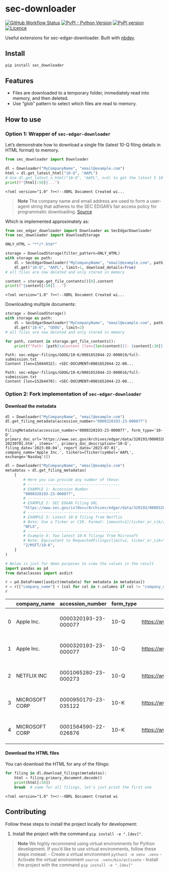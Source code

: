 # sec-downloader

<!-- WARNING: THIS FILE WAS AUTOGENERATED! DO NOT EDIT! -->

<a href="https://github.com/elijas/sec-downloader/actions/workflows/test.yaml"><img alt="GitHub Workflow Status" src="https://img.shields.io/github/actions/workflow/status/elijas/sec-downloader/test.yaml?label=build"></a>
<a href="https://pypi.org/project/sec-downloader/"><img alt="PyPI - Python Version" src="https://img.shields.io/pypi/pyversions/sec-downloader"></a>
<a href="https://badge.fury.io/py/sec-downloader"><img src="https://badge.fury.io/py/sec-downloader.svg" alt="PyPI version" /></a>
<a href="LICENSE"><img src="https://img.shields.io/github/license/elijas/sec-downloader.svg" alt="Licence"></a>

Useful extensions for sec-edgar-downloader. Built with
[nbdev](https://nbdev.fast.ai/).

## Install

``` sh
pip install sec_downloader
```

## Features

- Files are downloaded to a temporary folder, immediately read into
  memory, and then deleted.
- Use “glob” pattern to select which files are read to memory.

## How to use

### Option 1: Wrapper of `sec-edgar-downloader`

Let’s demonstrate how to download a single file (latest 10-Q filing
details in HTML format) to memory.

``` python
from sec_downloader import Downloader

dl = Downloader("MyCompanyName", "email@example.com")
html = dl.get_latest_html("10-Q", "AAPL")
# Use dl.get_latest_n_html("10-Q", "AAPL", n=5) to get the latest 5 10-Qs
print(f"{html[:50]}...")
```

    <?xml version="1.0" ?><!--XBRL Document Created wi...

> **Note** The company name and email address are used to form a
> user-agent string that adheres to the SEC EDGAR’s fair access policy
> for programmatic downloading.
> [Source](https://www.sec.gov/os/webmaster-faq#code-support)

Which is implemented approximately as:

``` python
from sec_edgar_downloader import Downloader as SecEdgarDownloader
from sec_downloader import DownloadStorage

ONLY_HTML = "**/*.htm*"

storage = DownloadStorage(filter_pattern=ONLY_HTML)
with storage as path:
    dl = SecEdgarDownloader("MyCompanyName", "email@example.com", path)
    dl.get("10-Q", "AAPL", limit=1, download_details=True)
# all files are now deleted and only stored in memory

content = storage.get_file_contents()[0].content
print(f"{content[:50]}...")
```

    <?xml version="1.0" ?><!--XBRL Document Created wi...

Downloading multiple documents:

``` python
storage = DownloadStorage()
with storage as path:
    dl = SecEdgarDownloader("MyCompanyName", "email@example.com", path)
    dl.get("10-K", "GOOG", limit=2)
# all files are now deleted and only stored in memory

for path, content in storage.get_file_contents():
    print(f"Path: {path}\nContent [len={len(content)}]: {content[:30]}...\n")
```

    Path: sec-edgar-filings/GOOG/10-K/0001652044-22-000019/full-submission.txt
    Content [len=15044932]: <SEC-DOCUMENT>0001652044-22-00...

    Path: sec-edgar-filings/GOOG/10-K/0001652044-23-000016/full-submission.txt
    Content [len=15264470]: <SEC-DOCUMENT>0001652044-23-00...

### Option 2: Fork implementation of `sec-edgar-downloader`

#### Download the metadata

``` python
dl = Downloader("MyCompanyName", "email@example.com")
dl.get_filing_metadata(accession_number="0000320193-23-000077")
```

    FilingMetadata(accession_number='0000320193-23-000077', form_type='10-Q', primary_doc_url='https://www.sec.gov/Archives/edgar/data/320193/000032019323000077/aapl-20230701.htm', items='', primary_doc_description='10-Q', filing_date='2023-08-04', report_date='2023-07-01', company_name='Apple Inc.', tickers=[Ticker(symbol='AAPL', exchange='Nasdaq')])

``` python
dl = Downloader("MyCompanyName", "email@example.com")
metadatas = dl.get_filing_metadatas(
    [
        # Here you can provide any number of these:
        # -----------------------------------------
        # EXAMPLE 1: Accession Number
        "0000320193-23-000077",
        # -----------------------------------------
        # EXAMPLE 2: SEC EDGAR Filing URL
        "https://www.sec.gov/ix?doc=/Archives/edgar/data/320193/000032019323000077/aapl-20230701.htm",
        # -----------------------------------------
        # EXAMPLE 3: Latest 10-Q filing from Netflix
        # Note: Use a Ticker or CIK. Format: [amount=1]/ticker_or_cik/[form_type=10-Q]
        "NFLX",
        # -----------------------------------------
        # Example 4: Two latest 10-K filings from Microsoft
        # Note: Equivalent to RequestedFilings(limit=2, ticker_or_cik="MSFT", form_type="10-K")
        "2/MSFT/10-K",
    ]
)

# Below is just for demo purposes to view the values in the result
import pandas as pd
from dataclasses import asdict

r = pd.DataFrame([asdict(metadata) for metadata in metadatas])
r = r[["company_name"] + [col for col in r.columns if col != "company_name"]]
r
```

<div>
<style scoped>
    .dataframe tbody tr th:only-of-type {
        vertical-align: middle;
    }
&#10;    .dataframe tbody tr th {
        vertical-align: top;
    }
&#10;    .dataframe thead th {
        text-align: right;
    }
</style>

|     | company_name   | accession_number     | form_type | primary_doc_url                                   | items | primary_doc_description | filing_date | report_date | tickers                                      |
|-----|----------------|----------------------|-----------|---------------------------------------------------|-------|-------------------------|-------------|-------------|----------------------------------------------|
| 0   | Apple Inc.     | 0000320193-23-000077 | 10-Q      | https://www.sec.gov/Archives/edgar/data/320193... |       | 10-Q                    | 2023-08-04  | 2023-07-01  | \[{'symbol': 'AAPL', 'exchange': 'Nasdaq'}\] |
| 1   | Apple Inc.     | 0000320193-23-000077 | 10-Q      | https://www.sec.gov/Archives/edgar/data/320193... |       | 10-Q                    | 2023-08-04  | 2023-07-01  | \[{'symbol': 'AAPL', 'exchange': 'Nasdaq'}\] |
| 2   | NETFLIX INC    | 0001065280-23-000273 | 10-Q      | https://www.sec.gov/Archives/edgar/data/106528... |       | 10-Q                    | 2023-10-20  | 2023-09-30  | \[{'symbol': 'NFLX', 'exchange': 'Nasdaq'}\] |
| 3   | MICROSOFT CORP | 0000950170-23-035122 | 10-K      | https://www.sec.gov/Archives/edgar/data/789019... |       | 10-K                    | 2023-07-27  | 2023-06-30  | \[{'symbol': 'MSFT', 'exchange': 'Nasdaq'}\] |
| 4   | MICROSOFT CORP | 0001564590-22-026876 | 10-K      | https://www.sec.gov/Archives/edgar/data/789019... |       | 10-K                    | 2022-07-28  | 2022-06-30  | \[{'symbol': 'MSFT', 'exchange': 'Nasdaq'}\] |

</div>

#### Download the HTML files

You can download the HTML for any of the filings:

``` python
for filing in dl.download_filings(metadatas):
    html = filing.primary_document.decode()
    print(html[:50])
    break  # same for all filings, let's just print the first one
```

    <?xml version="1.0" ?><!--XBRL Document Created wi

## Contributing

Follow these steps to install the project locally for development:

1.  Install the project with the command `pip install -e ".[dev]"`.

> **Note** We highly recommend using virtual environments for Python
> development. If you’d like to use virtual environments, follow these
> steps instead: - Create a virtual environment
> `python3 -m venv .venv` - Activate the virtual environment
> `source .venv/bin/activate` - Install the project with the command
> `pip install -e ".[dev]"`
